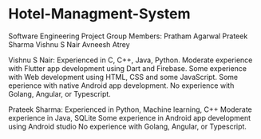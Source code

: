 # Hotel-Managment-System
Software Engineering Project
Group Members:
Pratham Agarwal
Prateek Sharma
Vishnu S Nair
Avneesh Atrey


Vishnu S Nair: 
Experienced in C, C++, Java, Python.
Moderate experience with Flutter app development using Dart and Firebase.
Some experience with Web development using HTML, CSS and some JavaScript.
Some eperience with native Android app development.
No experience with Golang, Angular, or Typescript.

Prateek Sharma:
Experienced in Python, Machine learning, C++
Moderate experience in Java, SQLite
Some experience in Android app development using Android studio
No experience with Golang, Angular, or Typescript.
